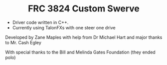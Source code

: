 <h1 align="center">FRC 3824 Custom Swerve</h1>

* Driver code written in C++.
* Currently using TalonFXs with one steer one drive

Developed by Zane Maples with help from Dr Michael Hart and major thanks to Mr. Cash Egley

With special thanks to the Bill and Melinda Gates Foundation (they ended polo)